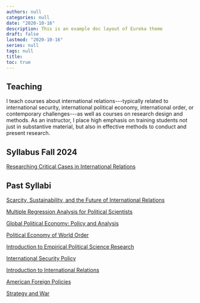 ```yaml
---
authors: null
categories: null
date: "2020-10-16"
description: This is an example doc layout of Eureka theme
draft: false
lastmod: "2020-10-16"
series: null
tags: null
title:  
toc: true
---
```


<!-- Google tag (gtag.js) -->
<script async src="https://www.googletagmanager.com/gtag/js?id=G-Q046HR4S89"></script>
<script>
  window.dataLayer = window.dataLayer || [];
  function gtag(){dataLayer.push(arguments);}
  gtag('js', new Date());

  gtag('config', 'G-Q046HR4S89');
</script>


## Teaching

I teach courses about international relations---typically related to international security, international political economy, international order, or contemporary challenges---as well as courses on research design and methods. As an instructor, I place high emphasis on training students not just in substantive material, but also in effective methods to conduct and present research. 

## Syllabus Fall 2024

<a href="../materials/TRN410_syllabus.pdf" target=_blank>Researching Critical Cases in International Relations</a>



## Past Syllabi

<a href="../materials/TRN350_Syllabus.pdf" target=_blank>Scarcity, Sustainability, and the Future of International Relations</a>

<a href="../materials/POL2507 Syllabus.pdf" target=_blank>Multiple Regression Analysis for Political Scientists</a>

<a href="../materials/POL362_Syllabus.pdf" target=_blank>Global Political Economy: Policy and Analysis</a>

<a href="../materials/POL477_Syllabus.pdf" target=_blank>Political Economy of World Order</a>

<a href="../materials/PolS301 syllabus.pdf" target=_blank>Introduction to Empirical Political Science Research</a>

<a href="../materials/PolS357 Syllabus.pdf" target=_blank>International Security Policy</a>

<a href="../materials/PolSC204 Syllabus.pdf" target=_blank>Introduction to International Relations</a>

<a href="../materials/PolSC4540 Syllabus.pdf" target=_blank>American Foreign Policies</a>

<a href="../materials/PolSC4412 Syllabus.pdf" target=_blank>Strategy and War</a>
